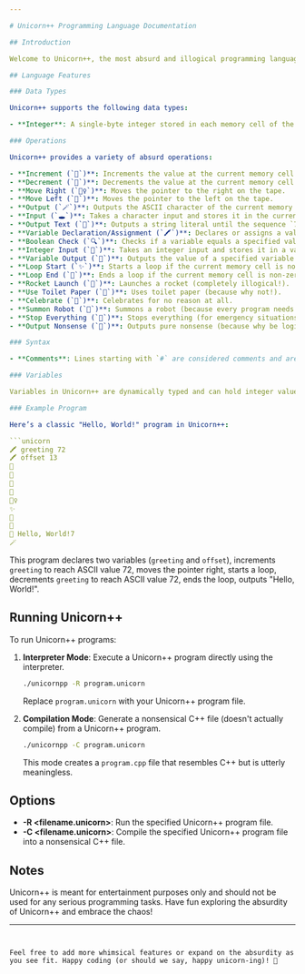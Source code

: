 ```yaml
---

# Unicorn++ Programming Language Documentation

## Introduction

Welcome to Unicorn++, the most absurd and illogical programming language ever conceived! Unicorn++ was designed with the sole purpose of confusing and amusing programmers. It combines elements of brain-bending operations with a touch of magical realism to create a truly unique coding experience.

## Language Features

### Data Types

Unicorn++ supports the following data types:

- **Integer**: A single-byte integer stored in each memory cell of the tape.

### Operations

Unicorn++ provides a variety of absurd operations:

- **Increment (`🦄`)**: Increments the value at the current memory cell.
- **Decrement (`🌈`)**: Decrements the value at the current memory cell.
- **Move Right (`🧚‍♀️`)**: Moves the pointer to the right on the tape.
- **Move Left (`🐉`)**: Moves the pointer to the left on the tape.
- **Output (`🪄`)**: Outputs the ASCII character of the current memory cell.
- **Input (`🕳️`)**: Takes a character input and stores it in the current memory cell.
- **Output Text (`📝`)**: Outputs a string literal until the sequence `7` is encountered.
- **Variable Declaration/Assignment (`🖍️`)**: Declares or assigns a value to a variable.
- **Boolean Check (`🔍`)**: Checks if a variable equals a specified value.
- **Integer Input (`🍎`)**: Takes an integer input and stores it in a variable.
- **Variable Output (`👀`)**: Outputs the value of a specified variable.
- **Loop Start (`✨`)**: Starts a loop if the current memory cell is non-zero.
- **Loop End (`💫`)**: Ends a loop if the current memory cell is non-zero.
- **Rocket Launch (`🚀`)**: Launches a rocket (completely illogical!).
- **Use Toilet Paper (`🧻`)**: Uses toilet paper (because why not!).
- **Celebrate (`🎉`)**: Celebrates for no reason at all.
- **Summon Robot (`🤖`)**: Summons a robot (because every program needs one!).
- **Stop Everything (`🛑`)**: Stops everything (for emergency situations, like when a unicorn appears!).
- **Output Nonsense (`💩`)**: Outputs pure nonsense (because why be logical!).

### Syntax

- **Comments**: Lines starting with `#` are considered comments and are ignored.

### Variables

Variables in Unicorn++ are dynamically typed and can hold integer values. They are declared or assigned using the `🖍️` operator and accessed using the `👀` operator.

### Example Program

Here’s a classic "Hello, World!" program in Unicorn++:

```unicorn
🖍️ greeting 72
🖍️ offset 13
🦄
🦄
🦄
🦄
🧚‍♀️
✨
🌈
💫
📝 Hello, World!7
🪄
```

This program declares two variables (`greeting` and `offset`), increments `greeting` to reach ASCII value 72, moves the pointer right, starts a loop, decrements `greeting` to reach ASCII value 72, ends the loop, outputs "Hello, World!".

## Running Unicorn++

To run Unicorn++ programs:

1. **Interpreter Mode**: Execute a Unicorn++ program directly using the interpreter.
   
   ```bash
   ./unicornpp -R program.unicorn
   ```

   Replace `program.unicorn` with your Unicorn++ program file.

2. **Compilation Mode**: Generate a nonsensical C++ file (doesn't actually compile) from a Unicorn++ program.
   
   ```bash
   ./unicornpp -C program.unicorn
   ```

   This mode creates a `program.cpp` file that resembles C++ but is utterly meaningless.

## Options

- **-R <filename.unicorn>**: Run the specified Unicorn++ program file.
- **-C <filename.unicorn>**: Compile the specified Unicorn++ program file into a nonsensical C++ file.

## Notes

Unicorn++ is meant for entertainment purposes only and should not be used for any serious programming tasks. Have fun exploring the absurdity of Unicorn++ and embrace the chaos!

---
```


Feel free to add more whimsical features or expand on the absurdity as you see fit. Happy coding (or should we say, happy unicorn-ing)! 🦄
